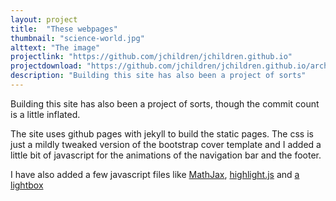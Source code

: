 ```yaml
---
layout: project
title:  "These webpages"
thumbnail: "science-world.jpg"
alttext: "The image"
projectlink: "https://github.com/jchildren/jchildren.github.io"
projectdownload: "https://github.com/jchildren/jchildren.github.io/archive/master.zip"
description: "Building this site has also been a project of sorts"
---
```


Building this site has also been a project of sorts, though the commit count is a little inflated.

The site uses github pages with jekyll to build the static pages. The css is just a mildly tweaked version
of the  bootstrap cover template and I added a little bit of javascript for the animations of the
navigation bar and the footer.

I have also added a few javascript files like [MathJax][mathjax], [highlight.js][highlight] and [a lightbox][lightbox]

[mathjax]:		https://www.mathjax.org/
[highlight]: 	https://highlightjs.org/
[lightbox]:		http://ashleydw.github.io/lightbox/